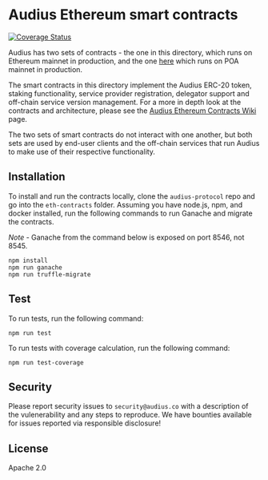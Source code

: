 # Audius Ethereum smart contracts

[![Coverage Status](https://coveralls.io/repos/github/AudiusProject/audius-protocol/badge.svg)](https://coveralls.io/github/AudiusProject/audius-protocol)

Audius has two sets of contracts - the one in this directory, which runs on Ethereum mainnet in
production, and the one
[here](https://github.com/AudiusProject/audius-protocol/tree/master/contracts) which runs on POA
mainnet in production.

The smart contracts in this directory implement the Audius ERC-20 token, staking functionality, service
provider registration, delegator support and off-chain service version management. For a
more in depth look at the contracts and architecture, please see the
[Audius Ethereum Contracts Wiki](https://github.com/AudiusProject/audius-protocol/wiki/Ethereum-Contracts-Overview)
page.

The two sets of smart contracts do not interact with one another, but both sets are used by end-user
clients and the off-chain services that run Audius to make use of their respective
functionality.

## Installation

To install and run the contracts locally, clone the `audius-protocol` repo and go into the
`eth-contracts` folder. Assuming you have node.js, npm, and docker installed, run the
following commands to run Ganache and migrate the contracts.

*Note* - Ganache from the command below is exposed on port 8546, not 8545.

```
npm install
npm run ganache
npm run truffle-migrate
```

## Test

To run tests, run the following command:

```
npm run test
```

To run tests with coverage calculation, run the following command:

```
npm run test-coverage
```

## Security

Please report security issues to `security@audius.co` with a description of the
vulenerability and any steps to reproduce. We have bounties available for issues reported
via responsible disclosure!

## License

Apache 2.0
